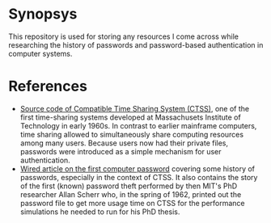 # Synopsys
This repository is used for storing any resources I come across while researching the history of passwords and password-based authentication in computer systems.

# References
* [Source code of Compatible Time Sharing System (CTSS)](http://www.piercefuller.com/library/ctss.html?id=ctss), one of the first time-sharing systems developed at Massachusets Institute of Technology in early 1960s. In contrast to earlier mainframe computers, time sharing allowed to simultaneously share computing resources among many users. Because users now had their private files, passwords were introduced as a simple mechanism for user authentication.
* [Wired article on the first computer password](https://www.wired.com/2012/01/computer-password/) covering some history of passwords, especially in the context of CTSS. It also contains the story of the first (known) password theft performed by then MIT's PhD researcher Allan Scherr who, in the spring of 1962, printed out the password file to get more usage time on CTSS for the performance simulations he needed to run for his PhD thesis.

